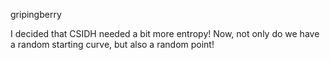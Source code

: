 gripingberry

I decided that CSIDH needed a bit more entropy! Now, not only do we have a random starting curve, but also a random point!
